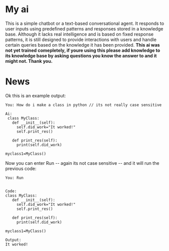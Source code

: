 # My ai
 This is a simple chatbot or a text-based conversational agent.
 It responds to user inputs using predefined patterns and responses stored in a knowledge base.
 Although it lacks real intelligence and is based on fixed response patterns, it is still designed to provide interactions with users and handle certain queries based on the knowledge it has been provided.
**This ai was not yet trained comepletely, if youre using this please add knowledge to its knowledge base by asking questions you know the answer to and it might not. Thank you.**

# News
Ok this is an example output:
```
You: How do i make a class in python // its not really case sensitive

Ai:
 class MyClass:
   def __init__(self):
     self.did_work="It worked!"
     self.print_res()

   def print_res(self):
     print(self.did_work)

myclass1=MyClass()
```

Now you can enter Run -- again its not case sensitive -- and it will run the previous code:

```
You: Run


Code: 
class MyClass:
   def __init__(self):
     self.did_work="It worked!"
     self.print_res()

   def print_res(self):
     print(self.did_work)

myclass1=MyClass()

Output:
It worked!
```